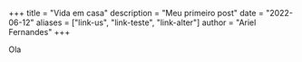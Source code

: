 +++
title = "Vida em casa"
description = "Meu primeiro post"
date = "2022-06-12"
aliases = ["link-us", "link-teste", "link-alter"]
author = "Ariel Fernandes"
+++

Ola

